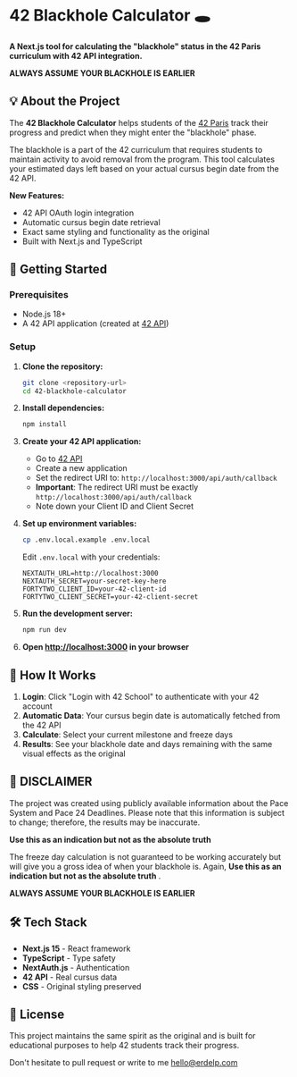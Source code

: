 # 42 Blackhole Calculator 🕳️

**A Next.js tool for calculating the "blackhole" status in the 42 Paris curriculum with 42 API integration.**

**ALWAYS ASSUME YOUR BLACKHOLE IS EARLIER**

## 💡 About the Project
The **42 Blackhole Calculator** helps students of the [42 Paris](https://42.fr/) track their progress and predict when they might enter the "blackhole" phase.

The blackhole is a part of the 42 curriculum that requires students to maintain activity to avoid removal from the program. This tool calculates your estimated days left based on your actual cursus begin date from the 42 API.

**New Features:**
- 42 API OAuth login integration
- Automatic cursus begin date retrieval
- Exact same styling and functionality as the original
- Built with Next.js and TypeScript

## 🚀 Getting Started

### Prerequisites
- Node.js 18+ 
- A 42 API application (created at [42 API](https://api.intra.42.fr/apidoc))

### Setup

1. **Clone the repository:**
   ```bash
   git clone <repository-url>
   cd 42-blackhole-calculator
   ```

2. **Install dependencies:**
   ```bash
   npm install
   ```

3. **Create your 42 API application:**
   - Go to [42 API](https://api.intra.42.fr/apidoc)
   - Create a new application
   - Set the redirect URI to: `http://localhost:3000/api/auth/callback`
   - **Important**: The redirect URI must be exactly `http://localhost:3000/api/auth/callback`
   - Note down your Client ID and Client Secret

4. **Set up environment variables:**
   ```bash
   cp .env.local.example .env.local
   ```
   
   Edit `.env.local` with your credentials:
   ```
   NEXTAUTH_URL=http://localhost:3000
   NEXTAUTH_SECRET=your-secret-key-here
   FORTYTWO_CLIENT_ID=your-42-client-id
   FORTYTWO_CLIENT_SECRET=your-42-client-secret
   ```

5. **Run the development server:**
   ```bash
   npm run dev
   ```

6. **Open [http://localhost:3000](http://localhost:3000) in your browser**

## 🔧 How It Works

1. **Login**: Click "Login with 42 School" to authenticate with your 42 account
2. **Automatic Data**: Your cursus begin date is automatically fetched from the 42 API
3. **Calculate**: Select your current milestone and freeze days
4. **Results**: See your blackhole date and days remaining with the same visual effects as the original

## 🌟 DISCLAIMER
The project was created using publicly available information about the Pace System and Pace 24 Deadlines. Please note that this information is subject to change; therefore, the results may be inaccurate.

**Use this as an indication but not as the absolute truth**

The freeze day calculation is not guaranteed to be working accurately but will give you a gross idea of when your blackhole is.
Again, **Use this as an indication but not as the absolute truth** .

**ALWAYS ASSUME YOUR BLACKHOLE IS EARLIER**

## 🛠️ Tech Stack
- **Next.js 15** - React framework
- **TypeScript** - Type safety
- **NextAuth.js** - Authentication
- **42 API** - Real cursus data
- **CSS** - Original styling preserved

## 📝 License
This project maintains the same spirit as the original and is built for educational purposes to help 42 students track their progress.

Don't hesitate to pull request or write to me hello@erdelp.com


